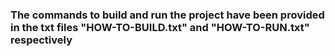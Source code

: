 <h3>The commands to build and run the project have been provided in the txt files "HOW-TO-BUILD.txt" and "HOW-TO-RUN.txt" respectively</h3>
